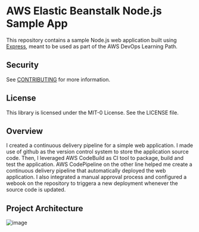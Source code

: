 # AWS Elastic Beanstalk Node.js Sample App

This repository contains a sample Node.js web application built using [Express](https://expressjs.com/), meant to be used as part of the AWS DevOps Learning Path.

## Security

See [CONTRIBUTING](CONTRIBUTING.md#security-issue-notifications) for more information.

## License

This library is licensed under the MIT-0 License. See the LICENSE file.



## Overview
I created a continuous delivery pipeline for a simple web application. I made use of github as the version control system to store the application source code. Then, I leveraged AWS CodeBuild as CI tool to package, build and test the application. AWS CodePipeline on the other line helped me create a continuous delivery pipeline that automatically deployed the web application. I also integrated a manual approval process and configured a webook on the repository to triggera a new deployment whenever the source code is updated.



## Project Architecture

![image](https://github.com/x0atsopze/aws-elastic-beanstalk-express-js-sample/assets/109428762/621a49c8-fd44-4149-a45f-7c4570a9bf47)
